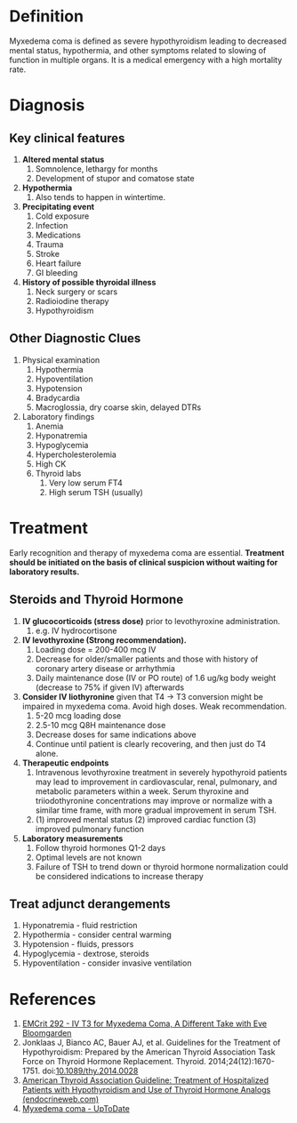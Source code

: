 
# Definition
Myxedema coma is defined as severe hypothyroidism leading to decreased mental status, hypothermia, and other symptoms related to slowing of function in multiple organs. It is a medical emergency with a high mortality rate. 

# Diagnosis
## Key clinical features
1.  **Altered mental status**
	1.  Somnolence, lethargy for months
	2.  Development of stupor and comatose state
3.  **Hypothermia**
	1.  Also tends to happen in wintertime.
5.  **Precipitating event**
	1.  Cold exposure
	2.  Infection
	3.  Medications
	4.  Trauma
	5.  Stroke
	6.  Heart failure
	7.  GI bleeding
1.  **History of possible thyroidal illness**
	1.  Neck surgery or scars
	2.  Radioiodine therapy
	3.  Hypothyroidism

## Other Diagnostic Clues
1.  Physical examination
	1.  Hypothermia
	2.  Hypoventilation
	3.  Hypotension
	4.  Bradycardia
	5.  Macroglossia, dry coarse skin, delayed DTRs
3.  Laboratory findings
	1.  Anemia
	2.  Hyponatremia
	3.  Hypoglycemia
	4.  Hypercholesterolemia
	5.  High CK
	6.  Thyroid labs
		1.  Very low serum FT4
		2.  High serum TSH (usually)

# Treatment
Early recognition and therapy of myxedema coma are essential. **Treatment should be initiated on the basis of clinical suspicion without waiting for laboratory results.**

## Steroids and Thyroid Hormone
1.  **IV glucocorticoids (stress dose)** prior to levothyroxine administration.
	1.  e.g. IV hydrocortisone
3.  **IV levothyroxine (Strong recommendation).**
	1.  Loading dose = 200-400 mcg IV
	2.  Decrease for older/smaller patients and those with history of coronary artery disease or arrhythmia
	3. Daily maintenance dose (IV or PO route) of 1.6 ug/kg body weight (decrease to 75% if given IV) afterwards
5.  **Consider IV liothyronine** given that T4 -> T3 conversion might be impaired in myxedema coma. Avoid high doses. Weak recommendation.
	1.  5-20 mcg loading dose
	2.  2.5-10 mcg Q8H maintenance dose
	3.  Decrease doses for same indications above
	4.  Continue until patient is clearly recovering, and then just do T4 alone.
6.  **Therapeutic endpoints**
	1.  Intravenous levothyroxine treatment in severely hypothyroid patients may lead to improvement in cardiovascular, renal, pulmonary, and metabolic parameters within a week. Serum thyroxine and triiodothyronine concentrations may improve or normalize with a similar time frame, with more gradual improvement in serum TSH.
	2.  (1) improved mental status (2) improved cardiac function (3) improved pulmonary function
8.  **Laboratory measurements**
	1.  Follow thyroid hormones Q1-2 days
	2.  Optimal levels are not known
	3.  Failure of TSH to trend down or thyroid hormone normalization could be considered indications to increase therapy

## Treat adjunct derangements
1. Hyponatremia - fluid restriction
2.  Hypothermia - consider central warming
3.  Hypotension - fluids, pressors
4.  Hypoglycemia - dextrose, steroids
5.  Hypoventilation - consider invasive ventilation

# References
1.  [EMCrit 292 - IV T3 for Myxedema Coma, A Different Take with Eve Bloomgarden](https://emcrit.org/emcrit/iv-t3-for-myxedema/)
2.  Jonklaas J, Bianco AC, Bauer AJ, et al. Guidelines for the Treatment of Hypothyroidism: Prepared by the American Thyroid Association Task Force on Thyroid Hormone Replacement. Thyroid. 2014;24(12):1670-1751. doi:[10.1089/thy.2014.0028](https://doi.org/10.1089/thy.2014.0028)
1.  [American Thyroid Association Guideline: Treatment of Hospitalized Patients with Hypothyroidism and Use of Thyroid Hormone Analogs (endocrineweb.com)](https://www.endocrineweb.com/professional/hypothyroidism/american-thyroid-association-guideline-treatment-hospitalized-patients-h)
4.  [Myxedema coma - UpToDate](https://www.uptodate.com/contents/myxedema-coma)